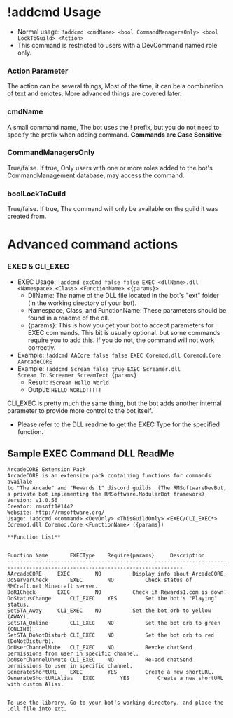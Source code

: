 # !addcmd Usage
* Normal usage: `!addcmd <cmdName> <bool CommandManagersOnly> <bool LockToGuild> <Action>`
* This command is restricted to users with a DevCommand named role only.
### Action Parameter
The action can be several things, Most of the time, it can be a combination of text and emotes. More advanced things are covered later.
### cmdName
A small command name, The bot uses the ! prefix, but you do not need to specify the prefix when adding command. **Commands are Case Sensitive**
### CommandManagersOnly
True/false. If true, Only users with one or more roles added to the bot's CommandManagement database, may access the command.
### boolLockToGuild
True/false. If true, The command will only be available on the guild it was created from.

# Advanced command actions

### EXEC &amp; CLI_EXEC

* EXEC Usage: `!addcmd excCmd false false EXEC <dllName>.dll <Namespace>.<Class> <FunctionName> <{params}>`
	* DllName: The name of the DLL file located in the bot's "ext" folder (in the working directory of your bot).
	* Namespace, Class, and FunctionName: These parameters should be found in a readme of the dll.
	* {params}: This is how you get your bot to accept parameters for EXEC commands. This bit is usually optional. but some commands require you to add this. If you do not, the command will not work correctly.
* Example: `!addcmd AACore false false EXEC Coremod.dll Coremod.Core AArcadeCORE`
* Example: `!addcmd Scream false true EXEC Screamer.dll Scream.Io.Screamer ScreamText {params}`
	* Result: `!Scream Hello World`
	* Output: `HELLO WORLD!!!!!`

CLI_EXEC is pretty much the same thing, but the bot adds another internal parameter to provide more control to the bot itself.
* Please refer to the DLL readme to get the EXEC Type for the specified function.


## Sample EXEC Command DLL ReadMe

```
ArcadeCORE Extension Pack
ArcadeCORE is an extension pack containing functions for commands availale 
to "The Arcade" and "Rewards 1" discord guilds. (The RMSoftwareDevBot, 
a private bot implementing the RMSoftware.ModularBot framework)
Version: v1.0.56
Creator: rmsoft1#1442
Website: http://rmsoftware.org/
Usage: !addcmd <command> <DevOnly> <ThisGuildOnly> <EXEC/CLI_EXEC*> Coremod.dll Coremod.Core <FunctionName> ({params})

**Function List**


Function Name		EXECType	Require{params}		Description
------------------------------------------------------------------------------------------------------------------------------
AArcadeCORE		EXEC		NO			Display info about ArcadeCORE.
DoServerCheck		EXEC		NO			Check status of RMCraft.net Minecraft server.
DoR1Check		EXEC		NO			Check if Rewards1.com is down.
DoStatusChange		CLI_EXEC	YES			Set the bot's "Playing" status.
SetSTA_Away		CLI_EXEC	NO			Set the bot orb to yellow (AWAY).
SetSTA_Online		CLI_EXEC	NO			Set the bot orb to green (ONLINE).
SetSTA_DoNotDisturb	CLI_EXEC	NO			Set the bot orb to red (DoNotDisturb).
DoUserChannelMute	CLI_EXEC	NO			Revoke chatSend permissions from user in specific channel.
DoUserChannelUnMute	CLI_EXEC	NO			Re-add chatSend permissions to user in specific channel.
GenerateShortURL	EXEC		YES			Create a new shortURL.
GenerateShortURLAlias	EXEC		YES			Create a new shortURL with custom Alias.


To use the library, Go to your bot's working directory, and place the .dll file into ext.
```
